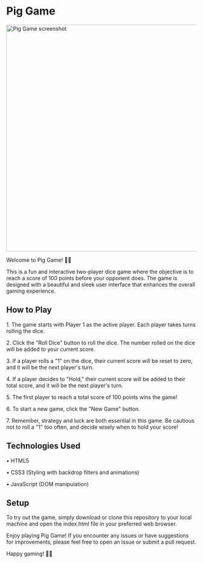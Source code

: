 <h1>Pig Game</h1>

<img alt="Pig Game screenshot" width="600" src="https://i.imgur.com/KotH7cf.png">

<p>Welcome to Pig Game! 🎲🐷</p>
This is a fun and interactive two-player dice game where the objective is to reach a score of 100 points before your opponent does. The game is designed with a beautiful and sleek user interface that enhances the overall gaming experience.

<h2>How to Play</h2>

<p>1. The game starts with Player 1 as the active player. Each player takes turns rolling the dice.</p>
<p>2. Click the "Roll Dice" button to roll the dice. The number rolled on the dice will be added to your current score.</p>
<p>3. If a player rolls a "1" on the dice, their current score will be reset to zero, and it will be the next player's turn.</p>
<p>4. If a player decides to "Hold," their current score will be added to their total score, and it will be the next player's turn.</p>
<p>5. The first player to reach a total score of 100 points wins the game!</p>
<p>6. To start a new game, click the "New Game" button.</p>
<p>7. Remember, strategy and luck are both essential in this game. Be cautious not to roll a "1" too often, and decide wisely when to hold your score!</p>

<h2>Technologies Used</h2>

<p>• HTML5</p>
<p>• CSS3 (Styling with backdrop filters and animations)</p>
<p>• JavaScript (DOM manipulation)</p>

<h2>Setup</h2>

<p>To try out the game, simply download or clone this repository to your local machine and open the index.html file in your preferred web browser.</p>

<p>Enjoy playing Pig Game! If you encounter any issues or have suggestions for improvements, please feel free to open an issue or submit a pull request.</p>

<p>Happy gaming! 🎲🐷</p>
